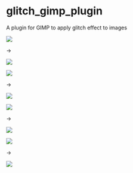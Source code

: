 # glitch_gimp_plugin

A plugin for GIMP to apply glitch effect to images

![](examples/AstonMartin.jpg)

->

![](processed_examples/AstonMartin_glitch.jpg)

![](examples/CyberPunk.jpg)

->

![](processed_examples/CyberPunk_glitch.jpg)

![](examples/eveningNY.jpg)

->

![](processed_examples/eveningNY_glitch.jpg)

![](examples/japan_street.jpg)

->

![](processed_examples/japan_street_glitch.jpg)
